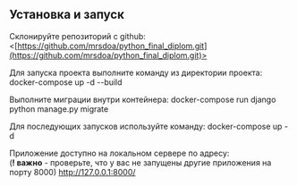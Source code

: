 ## Установка и запуск ##

Склонируйте репозиторий с github: <[https://github.com/mrsdoa/python_final_diplom.git](https://github.com/mrsdoa/python_final_diplom.git)>

Для запуска проекта выполните команду из директории проекта:
docker-compose up -d --build

Выполните миграции внутри контейнера:
docker-compose run django python manage.py migrate

Для последующих запусков используйте команду:
docker-compose up -d

Приложение доступно на локальном сервере по адресу:<br>
(**! важно** - проверьте, что у вас не запущены другие приложения на порту 8000)
http://127.0.0.1:8000/

